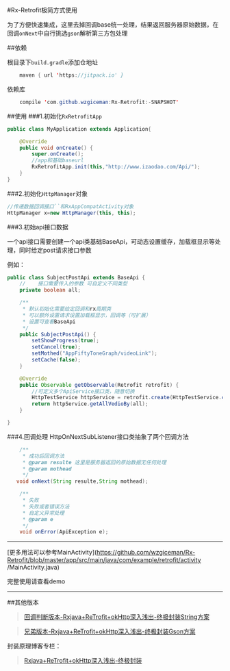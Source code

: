 #Rx-Retrofit极简方式使用

为了方便快速集成，这里去掉回调base统一处理，结果返回服务器原始数据，在回调`onNext`中自行挑选`gson`解析第三方包处理

##依赖

根目录下`build.gradle`添加仓地址

```java
	maven { url 'https://jitpack.io' }
```

依赖库

```java
	compile 'com.github.wzgiceman:Rx-Retrofit:-SNAPSHOT'
```

##使用
###1.初始化`RxRetrofitApp`

```java
public class MyApplication extends Application{

    @Override
    public void onCreate() {
        super.onCreate();
        //app和基础baseurl
        RxRetrofitApp.init(this,"http://www.izaodao.com/Api/");
    }
}

```
###2.初始化`HttpManager`对象

```java
//传递数据回调接口``和RxAppCompatActivity对象
HttpManager x=new HttpManager(this, this);
```

###3.初始api接口数据

一个api接口需要创建一个api类基础BaseApi，可动态设置缓存，加载框显示等处理，同时给定post请求接口参数

例如：
```java
public class SubjectPostApi extends BaseApi {
    //    接口需要传入的参数 可自定义不同类型
    private boolean all;

    /**
     * 默认初始化需要给定回调和rx周期类
     * 可以额外设置请求设置加载框显示，回调等（可扩展）
     * 设置可查看BaseApi
     */
    public SubjectPostApi() {
        setShowProgress(true);
        setCancel(true);
        setMothed("AppFiftyToneGraph/videoLink");
        setCache(false);
    }

    @Override
    public Observable getObservable(Retrofit retrofit) {
        //可定义多个ApiService接口类，随意切换
        HttpTestService httpService = retrofit.create(HttpTestService.class);
        return httpService.getAllVedioBy(all);
    }

}
```

###4.回调处理
HttpOnNextSubListener接口类抽象了两个回调方法
```java
    /**
     * 成功后回调方法
     * @param resulte 这里是服务器返回的原始数据无任何处理
     * @param mothead
     */
   void onNext(String resulte,String mothead);

    /**
     * 失败
     * 失败或者错误方法
     * 自定义异常处理
     * @param e
     */
    void onError(ApiException e);

```

***

[更多用法可以参考MainActivity](https://github.com/wzgiceman/Rx-Retrofit/blob/master/app/src/main/java/com/example/retrofit/activity
/MainActivity.java)

完整使用请查看demo
***
##其他版本


>[回调判断版本-Rxjava+ReTrofit+okHttp深入浅出-终极封装String方案](https://github.com/wzgiceman/RxjavaRetrofitDemo-string-master)

>[兄弟版本-Rxjava+ReTrofit+okHttp深入浅出-终极封装Gson方案](https://github.com/wzgiceman/RxjavaRetrofitDemo-master)



封装原理博客专栏：

>[Rxjava+ReTrofit+okHttp深入浅出-终极封装](http://blog.csdn.net/column/details/13297.html)



